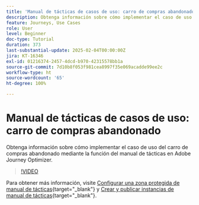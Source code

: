 ```yaml
---
title: 'Manual de tácticas de casos de uso: carro de compras abandonado'
description: Obtenga información sobre cómo implementar el caso de uso del carro de compras abandonado mediante la función del manual de tácticas en Adobe Journey Optimizer (AJO).
feature: Journeys, Use Cases
role: User
level: Beginner
doc-type: Tutorial
duration: 373
last-substantial-update: 2025-02-04T00:00:00Z
jira: KT-16346
exl-id: 01216374-2457-4dcd-b970-42315578bb1a
source-git-commit: 7d10b8f053f981cea8997f35e069acadde99ee2c
workflow-type: ht
source-wordcount: '65'
ht-degree: 100%

---
```


# Manual de tácticas de casos de uso: carro de compras abandonado

Obtenga información sobre cómo implementar el caso de uso del carro de compras abandonado mediante la función del manual de tácticas en Adobe Journey Optimizer.

>[!VIDEO](https://video.tv.adobe.com/v/3443967/?learn=on&enablevpops&captions=spa)

Para obtener más información, visite [Configurar una zona protegida de manual de tácticas](https://experienceleague.adobe.com/es/docs/platform-learn/tutorials/use-case-playbooks/configure-a-playbook-sandbox){target="_blank"} y [Crear y publicar instancias de manual de tácticas](https://experienceleague.adobe.com/es/docs/platform-learn/tutorials/use-case-playbooks/create-and-publish-a-playbook-instance){target="_blank"}.
